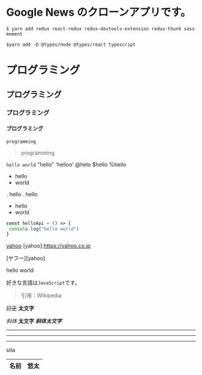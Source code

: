 # Google News のクローンアプリです。

```console
$ yarn add redux react-redux redux-devtools-extension redux-thunk sass moment
```

```
$yarn add -D @types/node @types/react typescript
```

# プログラミング
## プログラミング
### プログラミング
#### プログラミング

```
programming
```

> programming

`hello world`
"hello"
'helloo'
@helo
$hello
%hello

* hello
* world

. hello
. hello

- hello
 - world


```js:hello.js
const helloApi = () => {
 console.log("hello world")
}
```

[yahoo](https://yahoo.co.jp)
[yahoo]:https://yahoo.co.jp

[ヤフー][yahoo]

hello
world

好きな言語は`JavaScript`です。

>引用：Wikipedia

~~訂正~~
**太文字**

_斜体_
__太文字__
___斜体太文字___

---
___
***

sita


名前 | 悠太
-|-
